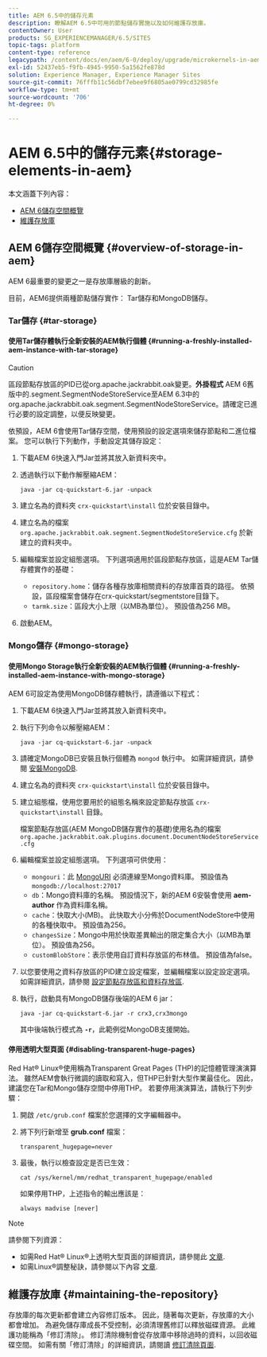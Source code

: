 ```yaml
---
title: AEM 6.5中的儲存元素
description: 瞭解AEM 6.5中可用的節點儲存實施以及如何維護存放庫。
contentOwner: User
products: SG_EXPERIENCEMANAGER/6.5/SITES
topic-tags: platform
content-type: reference
legacypath: /content/docs/en/aem/6-0/deploy/upgrade/microkernels-in-aem-6-0
exl-id: 52437eb5-f9fb-4945-9950-5a1562fe878d
solution: Experience Manager, Experience Manager Sites
source-git-commit: 76fffb11c56dbf7ebee9f6805ae0799cd32985fe
workflow-type: tm+mt
source-wordcount: '706'
ht-degree: 0%

---
```


# AEM 6.5中的儲存元素{#storage-elements-in-aem}

本文涵蓋下列內容：

* [AEM 6儲存空間概覽](/help/sites-deploying/storage-elements-in-aem-6.md#overview-of-storage-in-aem)
* [維護存放庫](/help/sites-deploying/storage-elements-in-aem-6.md#maintaining-the-repository)

## AEM 6儲存空間概覽 {#overview-of-storage-in-aem}

AEM 6最重要的變更之一是存放庫層級的創新。

目前，AEM6提供兩種節點儲存實作： Tar儲存和MongoDB儲存。

### Tar儲存 {#tar-storage}

#### 使用Tar儲存體執行全新安裝的AEM執行個體 {#running-a-freshly-installed-aem-instance-with-tar-storage}

>[!CAUTION]
>
>區段節點存放區的PID已從org.apache.jackrabbit.oak變更。**外掛程式** AEM 6舊版中的.segment.SegmentNodeStoreService至AEM 6.3中的org.apache.jackrabbit.oak.segment.SegmentNodeStoreService。請確定已進行必要的設定調整，以便反映變更。

依預設，AEM 6會使用Tar儲存空間，使用預設的設定選項來儲存節點和二進位檔案。 您可以執行下列動作，手動設定其儲存設定：

1. 下載AEM 6快速入門Jar並將其放入新資料夾中。
1. 透過執行以下動作解壓縮AEM：

   `java -jar cq-quickstart-6.jar -unpack`

1. 建立名為的資料夾 `crx-quickstart\install` 位於安裝目錄中。

1. 建立名為的檔案 `org.apache.jackrabbit.oak.segment.SegmentNodeStoreService.cfg` 於新建立的資料夾中。

1. 編輯檔案並設定組態選項。 下列選項適用於區段節點存放區，這是AEM Tar儲存體實作的基礎：

   * `repository.home`：儲存各種存放庫相關資料的存放庫首頁的路徑。 依預設，區段檔案會儲存在crx-quickstart/segmentstore目錄下。
   * `tarmk.size`：區段大小上限（以MB為單位）。 預設值為256 MB。

1. 啟動AEM。

### Mongo儲存 {#mongo-storage}

#### 使用Mongo Storage執行全新安裝的AEM執行個體 {#running-a-freshly-installed-aem-instance-with-mongo-storage}

AEM 6可設定為使用MongoDB儲存體執行，請遵循以下程式：

1. 下載AEM 6快速入門Jar並將其放入新資料夾中。
1. 執行下列命令以解壓縮AEM：

   `java -jar cq-quickstart-6.jar -unpack`

1. 請確定MongoDB已安裝且執行個體為 `mongod` 執行中。 如需詳細資訊，請參閱 [安裝MongoDB](https://docs.mongodb.org/manual/installation/).
1. 建立名為的資料夾 `crx-quickstart\install` 位於安裝目錄中。
1. 建立組態檔，使用您要用於的組態名稱來設定節點存放區 `crx-quickstart\install` 目錄。

   檔案節點存放區(AEM MongoDB儲存實作的基礎)使用名為的檔案 `org.apache.jackrabbit.oak.plugins.document.DocumentNodeStoreService.cfg`

1. 編輯檔案並設定組態選項。 下列選項可供使用：

   * `mongouri`：此 [MongoURI](https://docs.mongodb.org/manual/reference/connection-string/) 必須連線至Mongo資料庫。 預設值為 `mongodb://localhost:27017`
   * `db`：Mongo資料庫的名稱。 預設情況下，新的AEM 6安裝會使用 **aem-author** 作為資料庫名稱。
   * `cache`：快取大小(MB)。 此快取大小分佈於DocumentNodeStore中使用的各種快取中。 預設值為256。
   * `changesSize`：Mongo中用於快取差異輸出的限定集合大小（以MB為單位）。 預設值為256。
   * `customBlobStore`：表示使用自訂資料存放區的布林值。 預設值為false。

1. 以您要使用之資料存放區的PID建立設定檔案，並編輯檔案以設定設定選項。 如需詳細資訊，請參閱 [設定節點存放區和資料存放區](/help/sites-deploying/data-store-config.md).

1. 執行，啟動具有MongoDB儲存後端的AEM 6 jar：

   ```shell
   java -jar cq-quickstart-6.jar -r crx3,crx3mongo
   ```

   其中後端執行模式為 **`-r`**，此範例從MongoDB支援開始。

#### 停用透明大型頁面 {#disabling-transparent-huge-pages}

Red Hat® Linux®使用稱為Transparent Great Pages (THP)的記憶體管理演演算法。 雖然AEM會執行微調的讀取和寫入，但THP已針對大型作業最佳化。 因此，建議您在Tar和Mongo儲存空間中停用THP。 若要停用演演算法，請執行下列步驟：

1. 開啟 `/etc/grub.conf` 檔案於您選擇的文字編輯器中。
1. 將下列行新增至 **grub.conf** 檔案：

   ```
   transparent_hugepage=never
   ```

1. 最後，執行以檢查設定是否已生效：

   ```
   cat /sys/kernel/mm/redhat_transparent_hugepage/enabled
   ```

   如果停用THP，上述指令的輸出應該是：

   ```
   always madvise [never]
   ```

>[!NOTE]
>
>請參閱下列資源：
>
>* 如需Red Hat® Linux®上透明大型頁面的詳細資訊，請參閱此 [文章](https://access.redhat.com/solutions/46111).
>* 如需Linux®調整秘訣，請參閱以下內容 [文章](https://experienceleague.adobe.com/docs/experience-manager-65/deploying/configuring/configuring-performance.html).
>

## 維護存放庫 {#maintaining-the-repository}

存放庫的每次更新都會建立內容修訂版本。 因此，隨著每次更新，存放庫的大小都會增加。 為避免儲存庫成長不受控制，必須清理舊修訂以釋放磁碟資源。 此維護功能稱為「修訂清除」。 修訂清除機制會從存放庫中移除過時的資料，以回收磁碟空間。 如需有關「修訂清除」的詳細資訊，請閱讀 [修訂清除頁面](/help/sites-deploying/revision-cleanup.md).
